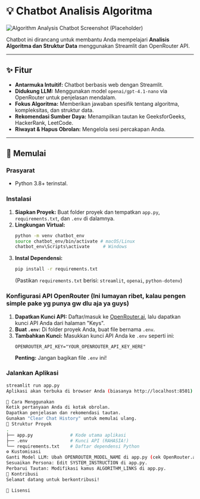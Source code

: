 # 💡 Chatbot Analisis Algoritma

![Algorithm Analysis Chatbot Screenshot (Placeholder)](https://via.placeholder.com/600x300?text=Chatbot+Analisis+Algoritma)

Chatbot ini dirancang untuk membantu Anda mempelajari **Analisis Algoritma dan Struktur Data** menggunakan Streamlit dan OpenRouter API.

---

## ✨ Fitur

* **Antarmuka Intuitif:** Chatbot berbasis web dengan Streamlit.
* **Didukung LLM:** Menggunakan model `openai/gpt-4.1-nano` via OpenRouter untuk penjelasan mendalam.
* **Fokus Algoritma:** Memberikan jawaban spesifik tentang algoritma, kompleksitas, dan struktur data.
* **Rekomendasi Sumber Daya:** Menampilkan tautan ke GeeksforGeeks, HackerRank, LeetCode.
* **Riwayat & Hapus Obrolan:** Mengelola sesi percakapan Anda.

---

## 🚀 Memulai

### Prasyarat

* Python 3.8+ terinstal.

### Instalasi

1.  **Siapkan Proyek:** Buat folder proyek dan tempatkan `app.py`, `requirements.txt`, dan `.env` di dalamnya.
2.  **Lingkungan Virtual:**
    ```bash
    python -m venv chatbot_env
    source chatbot_env/bin/activate # macOS/Linux
    chatbot_env\Scripts\activate     # Windows
    ```
3.  **Instal Dependensi:**
    ```bash
    pip install -r requirements.txt
    ```
    (Pastikan `requirements.txt` berisi: `streamlit`, `openai`, `python-dotenv`)

### Konfigurasi API OpenRouter (Ini lumayan ribet, kalau pengen simple pake yg punya gw dlu aja ya guys)

1.  **Dapatkan Kunci API:** Daftar/masuk ke [OpenRouter.ai](https://openrouter.ai/), lalu dapatkan kunci API Anda dari halaman "Keys".
2.  **Buat `.env`:** Di folder proyek Anda, buat file bernama `.env`.
3.  **Tambahkan Kunci:** Masukkan kunci API Anda ke `.env` seperti ini:
    ```
    OPENROUTER_API_KEY="YOUR_OPENROUTER_API_KEY_HERE"
    ```
    **Penting:** Jangan bagikan file `.env` ini!

### Jalankan Aplikasi

```bash
streamlit run app.py
Aplikasi akan terbuka di browser Anda (biasanya http://localhost:8501).

🤖 Cara Menggunakan
Ketik pertanyaan Anda di kotak obrolan.
Dapatkan penjelasan dan rekomendasi tautan.
Gunakan "Clear Chat History" untuk memulai ulang.
📁 Struktur Proyek
.
├── app.py              # Kode utama aplikasi
├── .env                # Kunci API (RAHASIA!)
└── requirements.txt    # Daftar dependensi Python
⚙️ Kustomisasi
Ganti Model LLM: Ubah OPENROUTER_MODEL_NAME di app.py (cek OpenRouter.ai/docs untuk model lain).
Sesuaikan Persona: Edit SYSTEM_INSTRUCTION di app.py.
Perbarui Tautan: Modifikasi kamus ALGORITHM_LINKS di app.py.
🤝 Kontribusi
Selamat datang untuk berkontribusi!

📄 Lisensi